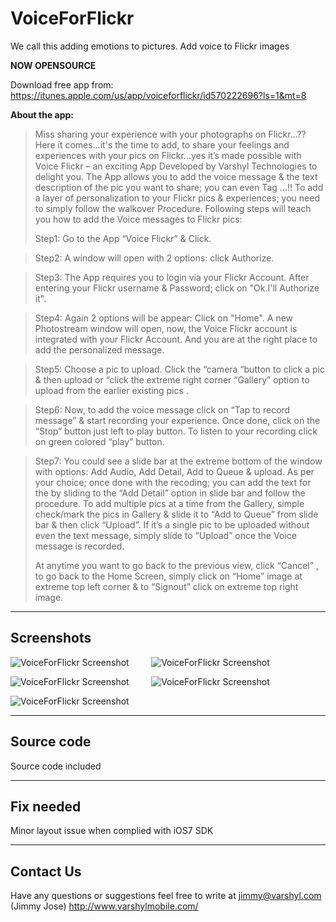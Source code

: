 VoiceForFlickr
=====================

We call this adding emotions to pictures. Add voice to Flickr images

**NOW OPENSOURCE**

Download free app from: https://itunes.apple.com/us/app/voiceforflickr/id570222696?ls=1&mt=8

**About the app:**

> Miss sharing your experience with your photographs on Flickr...?? Here
> it comes…it's the time to add, to share your feelings and experiences
> with your pics on Flickr...yes it’s made possible with Voice Flickr –
> an exciting App Developed by Varshyl Technologies to delight you. The
> App allows you to add the voice message & the text description of the
> pic you want to share; you can even Tag …!!  To add a layer of
> personalization to your Flickr pics & experiences; you need to simply
> follow the walkover Procedure. Following steps will teach you how to
> add the Voice messages to Flickr pics: 
> 
> Step1: Go to the App “Voice Flickr” & Click.  

>Step2: A window will open with 2 options: click Authorize.  

>Step3: The App requires you to login via your Flickr Account. After entering your Flickr username & Password; click on "Ok.I'll Authorize it".  

>Step4: Again 2 options will be appear: Click on "Home". A new Photostream window will open, now, the Voice Flickr account is integrated with your Flickr Account. And you are at the right place to add the personalized message. 

> Step5: Choose a pic to upload. Click the “camera “button to click a
> pic & then upload or “click the extreme right corner “Gallery” option
> to upload from the earlier existing pics .  

>Step6: Now, to add the voice message click on “Tap to record message” & start recording your experience. Once done, click on the “Stop” button just left to play button. To listen to your recording click on green colored “play” button.  

>Step7: You could see a slide bar at the extreme bottom of the
> window with options: Add Audio, Add Detail, Add to Queue & upload.  As
> per your choice; once done with the recoding; you can add the text for
> the by sliding to the “Add Detail” option in slide bar and follow the
> procedure.  To add multiple pics at a time from the Gallery, simple
> check/mark the pics in Gallery & slide it to “Add to Queue” from slide
> bar & then click “Upload”.  If it’s a single pic to be uploaded
> without even the text message, simply slide to “Upload” once the Voice
> message is recorded. 
> 
> At anytime you want to go back to the previous view, click “Cancel” ,
> to go back to the Home Screen, simply click on “Home” image at extreme
> top left corner & to “Signout” click on extreme top right image.



----------

Screenshots
---------


![VoiceForFlickr Screenshot](https://s5.mzstatic.com/us/r30/Purple/v4/75/88/db/7588db27-e66c-a1f0-9f29-c99dfd705c12/screen300x300-75.jpeg)&nbsp; &nbsp; &nbsp; &nbsp; &nbsp;![VoiceForFlickr Screenshot](https://s1.mzstatic.com/us/r30/Purple/v4/2d/c8/72/2dc8726f-5deb-bc81-8811-db40c90c4f11/screen300x300-75.jpeg)

![VoiceForFlickr Screenshot](https://s4.mzstatic.com/us/r30/Purple/v4/05/f7/52/05f75209-a845-0009-89fd-5edc0aa2343b/screen300x300-75.jpeg)&nbsp; &nbsp; &nbsp; &nbsp; &nbsp;![VoiceForFlickr Screenshot](https://s5.mzstatic.com/us/r30/Purple/v4/98/9e/77/989e774d-c41e-e3c0-6f2b-e43d255f2246/screen300x300-75.jpeg)

![VoiceForFlickr Screenshot](https://s3.mzstatic.com/us/r30/Purple/v4/b3/27/f7/b327f770-4dab-381e-31d1-ffce1ff45c33/screen300x300-75.jpeg)

----------

Source code
---------

Source code included

----------

Fix needed
---------

Minor layout issue when complied with iOS7 SDK


----------


Contact Us
---------------

Have any questions or suggestions feel free to write at jimmy@varshyl.com (Jimmy Jose)
http://www.varshylmobile.com/